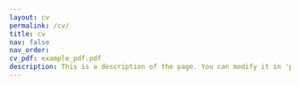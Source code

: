 ```yaml
---
layout: cv
permalink: /cv/
title: cv
nav: false
nav_order: 
cv_pdf: example_pdf.pdf
description: This is a description of the page. You can modify it in 'pages/_cv.md'. You can also change or remove the top pdf download button.
---
```

